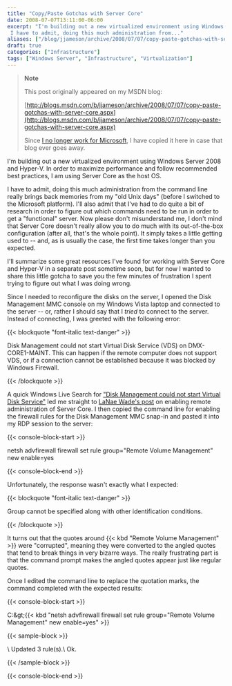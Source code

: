 ```yaml
---
title: "Copy/Paste Gotchas with Server Core"
date: 2008-07-07T13:11:00-06:00
excerpt: "I'm building out a new virtualized environment using Windows Server 2008 and Hyper-V. In order to maximize performance and follow recommended best practices, I am using Server Core as the host OS. 
 I have to admit, doing this much administration from..."
aliases: ["/blog/jjameson/archive/2008/07/07/copy-paste-gotchas-with-server-core.aspx"]
draft: true
categories: ["Infrastructure"]
tags: ["Windows Server", "Infrastructure", "Virtualization"]
---
```


> **Note**
>
> This post originally appeared on my MSDN blog:
>
> [http://blogs.msdn.com/b/jjameson/archive/2008/07/07/copy-paste-gotchas-with-server-core.aspx](http://blogs.msdn.com/b/jjameson/archive/2008/07/07/copy-paste-gotchas-with-server-core.aspx)
>
> Since
> [I no longer work for Microsoft](/blog/jjameson/2011/09/02/last-day-with-microsoft),
> I have copied it here in case that blog ever goes away.

I'm building out a new virtualized environment using Windows Server 2008 and
Hyper-V. In order to maximize performance and follow recommended best practices,
I am using Server Core as the host OS.

I have to admit, doing this much administration from the command line really
brings back memories from my "old Unix days" (before I switched to the Microsoft
platform). I'll also admit that I've had to do quite a bit of research in order
to figure out which commands need to be run in order to get a "functional"
server. Now please don't misunderstand me, I don't mind that Server Core doesn't
really allow you to do much with its out-of-the-box configuration (after all,
that's the whole point). It simply takes a little getting used to -- and, as is
usually the case, the first time takes longer than you expected.

I'll summarize some great resources I've found for working with Server Core and
Hyper-V in a separate post sometime soon, but for now I wanted to share this
little gotcha to save you the few minutes of frustration I spent trying to
figure out what I was doing wrong.

Since I needed to reconfigure the disks on the server, I opened the Disk
Management MMC console on my Windows Vista laptop and connected to the server --
or, rather I should say that I *tried* to connect to the server. Instead of
connecting, I was greeted with the following error:

{{< blockquote "font-italic text-danger" >}}

Disk Management could not start Virtual Disk Service (VDS) on DMX-CORE1-MAINT. This can happen if the remote computer does not support VDS, or if a connection cannot be established because it was blocked by Windows Firewall.

{{< /blockquote >}}

A quick Windows Live Search for
["Disk Management could not start Virtual Disk Service"](http://search.live.com/results.aspx?q=%22Disk+Management+could+not+start+Virtual+Disk+Service%22&form=QBRE)
led me straight to
[LaNae Wade's post](http://blogs.technet.com/askds/archive/2008/06/05/how-to-enable-remote-administration-of-server-core-via-mmc-using-netsh.aspx)
on enabling remote administration of Server Core. I then copied the command line
for enabling the firewall rules for the Disk Management MMC snap-in and pasted
it into my RDP session to the server:

{{< console-block-start >}}

netsh advfirewall firewall set rule group="Remote Volume Management" new
enable=yes

{{< console-block-end >}}

Unfortunately, the response wasn't exactly what I expected:

{{< blockquote "font-italic text-danger" >}}

Group cannot be specified along with other identification conditions.

{{< /blockquote >}}

It turns out that the quotes around {{< kbd "Remote Volume Management" >}} were
"corrupted", meaning they were converted to the angled quotes that tend to break
things in very bizarre ways. The really frustrating part is that the command
prompt makes the angled quotes appear just like regular quotes.

Once I edited the command line to replace the quotation marks, the command
completed with the expected results:

{{< console-block-start >}}

C:\&gt;{{< kbd "netsh advfirewall firewall set rule group=\"Remote Volume Management\" new enable=yes" >}}

{{< sample-block >}}

\ Updated 3 rule(s).\ Ok.

{{< /sample-block >}}

{{< console-block-end >}}

